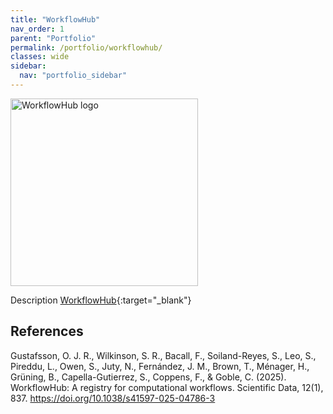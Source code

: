 ```yaml
---
title: "WorkflowHub"
nav_order: 1
parent: "Portfolio"
permalink: /portfolio/workflowhub/
classes: wide
sidebar:
  nav: "portfolio_sidebar"
---
```


<div style="display: flex; align-items: center; gap: 1em; margin-bottom: 1em;">
  <img src="{{ '/assets/images/workflowhub.png' | relative_url }}" alt="WorkflowHub logo" style="width: 300px; height: auto;">
  <h2 style="margin: 0;"></h2>
</div>

Description [WorkflowHub](https://workflowhub.eu/){:target="_blank"}

## References

Gustafsson, O. J. R., Wilkinson, S. R., Bacall, F., Soiland-Reyes, S., Leo, S., Pireddu, L., Owen, S., Juty, N., Fernández, J. M., Brown, T., Ménager, H., Grüning, B., Capella-Gutierrez, S., Coppens, F., & Goble, C. (2025). WorkflowHub: A registry for computational workflows. Scientific Data, 12(1), 837. https://doi.org/10.1038/s41597-025-04786-3

